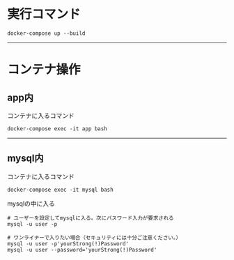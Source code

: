 # 実行コマンド
```
docker-compose up --build
```

---

# コンテナ操作

## app内
コンテナに入るコマンド
```
docker-compose exec -it app bash
```

---

## mysql内
コンテナに入るコマンド
```
docker-compose exec -it mysql bash
```

mysqlの中に入る
```
# ユーザーを設定してmysqlに入る。次にパスワード入力が要求される
mysql -u user -p

# ワンライナーで入りたい場合（セキュリティには十分ご注意ください。）
mysql -u user -p'yourStrong(!)Password'
mysql -u user --password='yourStrong(!)Password'
```